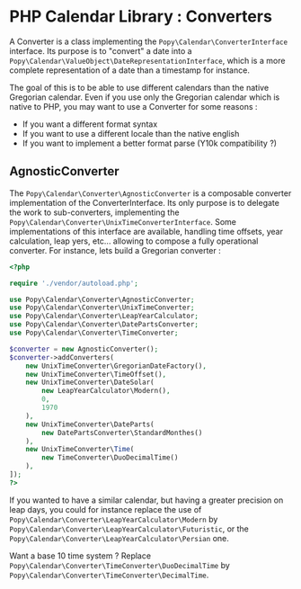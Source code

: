 PHP Calendar Library : Converters
=================================

A Converter is a class implementing the `Popy\Calendar\ConverterInterface` interface. Its purpose is
to "convert" a date into a `Popy\Calendar\ValueObject\DateRepresentationInterface`, which is a more
complete representation of a date than a timestamp for instance.

The goal of this is to be able to use different calendars than the native Gregorian calendar. Even
if you use only the Gregorian calendar which is native to PHP, you may want to use a Converter for
some reasons :

* If you want a different format syntax
* If you want to use a different locale than the native english
* If you want to implement a better format parse (Y10k compatibility ?)

AgnosticConverter
-----------------

The `Popy\Calendar\Converter\AgnosticConverter` is a composable converter implementation of the
ConverterInterface. Its only purpose is to delegate the work to sub-converters, implementing the
`Popy\Calendar\Converter\UnixTimeConverterInterface`. Some implementations of this interface are
available, handling time offsets, year calculation, leap yers, etc... allowing to compose a
fully operational converter. For instance, lets build a Gregorian converter :

```php
<?php

require './vendor/autoload.php';

use Popy\Calendar\Converter\AgnosticConverter;
use Popy\Calendar\Converter\UnixTimeConverter;
use Popy\Calendar\Converter\LeapYearCalculator;
use Popy\Calendar\Converter\DatePartsConverter;
use Popy\Calendar\Converter\TimeConverter;

$converter = new AgnosticConverter();
$converter->addConverters(
    new UnixTimeConverter\GregorianDateFactory(),
    new UnixTimeConverter\TimeOffset(),
    new UnixTimeConverter\DateSolar(
        new LeapYearCalculator\Modern(),
        0,
        1970
    ),
    new UnixTimeConverter\DateParts(
        new DatePartsConverter\StandardMonthes()
    ),
    new UnixTimeConverter\Time(
        new TimeConverter\DuoDecimalTime()
    ),
]);
?>
```

If you wanted to have a similar calendar, but having a greater precision on leap days, you could
for instance replace the use of `Popy\Calendar\Converter\LeapYearCalculator\Modern` by
`Popy\Calendar\Converter\LeapYearCalculator\Futuristic`, or the
`Popy\Calendar\Converter\LeapYearCalculator\Persian` one.

Want a base 10 time system ? Replace `Popy\Calendar\Converter\TimeConverter\DuoDecimalTime` by
`Popy\Calendar\Converter\TimeConverter\DecimalTime`.

